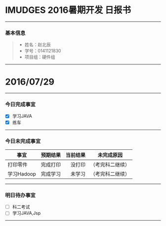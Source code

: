 ﻿# IMUDGES 2016暑期开发 日报书


-------


### 基本信息
> * 姓名：赵北辰
> * 学号：0141121830
> * 项目组：硬件组

-------


# 2016/07/29

-------

### 今日完成事宜
- [x]  学习JAVA
- [x]  练车

-----
### 今日未完成事宜


| 事宜     |预期结果| 当前结果  | 未完成原因   | 
| --------   | -----:  | -----:  | :----:  |
| 打印零件     | 完成打印    | 没打印   | （考完科二继续）  | 
| 学习Hadoop     | 完成学习    | 未学习   | （考完科二继续）  | 


------
### 明日待办事宜
- [ ] 科二考试
- [ ] 学习JAVA,Jsp

-------
